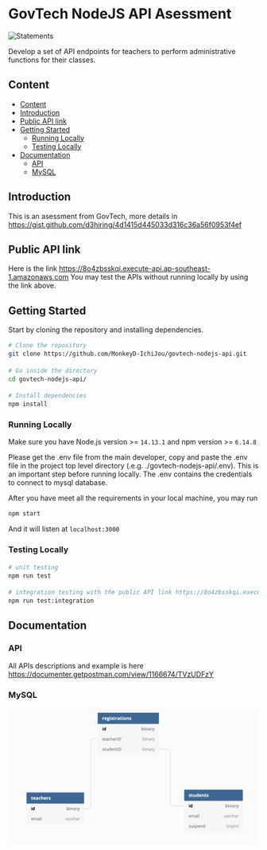 # GovTech NodeJS API Asessment

![Statements](https://img.shields.io/badge/Coverage-99.26%25-brightgreen.svg)

Develop a set of API endpoints for teachers to perform administrative functions for their classes.

## Content
- [Content](#content)
- [Introduction](#introduction)
- [Public API link](#public-api-link)
- [Getting Started](#getting-started)
  - [Running Locally](#running-locally)
  - [Testing Locally](#testing-locally)
- [Documentation](#documentation)
  - [API](#api)
  - [MySQL](#mysql)

## Introduction

This is an asessment from GovTech, more details in https://gist.github.com/d3hiring/4d1415d445033d316c36a56f0953f4ef

## Public API link

Here is the link https://8o4zbsskqi.execute-api.ap-southeast-1.amazonaws.com
You may test the APIs without running locally by using the link above.

## Getting Started

Start by cloning the repository and installing dependencies.

```bash
# Clone the repository
git clone https://github.com/MonkeyD-IchiJou/govtech-nodejs-api.git

# Go inside the directory
cd govtech-nodejs-api/

# Install dependencies
npm install
```

### Running Locally

Make sure you have Node.js version >= `14.13.1` and npm version >= `6.14.8`

Please get the .env file from the main developer, copy and paste the .env file in the project top level directory (.e.g. ./govtech-nodejs-api/.env). This is an important step before running locally. The .env contains the credentials to connect to mysql database. 

After you have meet all the requirements in your local machine, you may run

```bash
npm start
```

And it will listen at `localhost:3000`

### Testing Locally
```bash
# unit testing
npm run test

# integration testing with the public API link https://8o4zbsskqi.execute-api.ap-southeast-1.amazonaws.com
npm run test:integration
```

## Documentation

### API

All APIs descriptions and example is here https://documenter.getpostman.com/view/1166674/TVzUDFzY

### MySQL
![plot](./dataschema.png)


